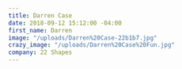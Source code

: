 ```yaml
---
title: Darren Case
date: 2018-09-12 15:12:00 -04:00
first_name: Darren
image: "/uploads/Darren%20Case-22b1b7.jpg"
crazy_image: "/uploads/Darren%20Case%20Fun.jpg"
company: 22 Shapes
---
```



